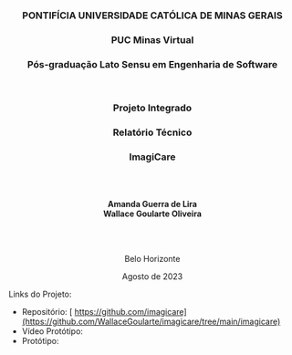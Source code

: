 <h3 align="center"><strong>PONTIFÍCIA UNIVERSIDADE CATÓLICA DE MINAS GERAIS</strong></h3>

<h3 align="center">PUC Minas Virtual</h3>

<h3 align="center">Pós-graduação Lato Sensu em Engenharia de Software</h3>
<br>

<h3 align="center">Projeto Integrado</h3>
<h3 align="center">Relatório Técnico</h3>
<h3 align="center"><strong>ImagiCare</strong></h3>
<br>
<br>
<p align="center">
  <strong>Amanda Guerra de Lira</strong><br>
  <strong>Wallace Goularte Oliveira</strong>
</p>
<br><br>
<p align="center">
  Belo Horizonte
</p>
  <p align="center">
  Agosto de 2023
</p>

Links do Projeto:
-  Repositório: [ https://github.com/imagicare](https://github.com/WallaceGoularte/imagicare/tree/main/imagicare)
- Vídeo Protótipo: 
- Protótipo:
